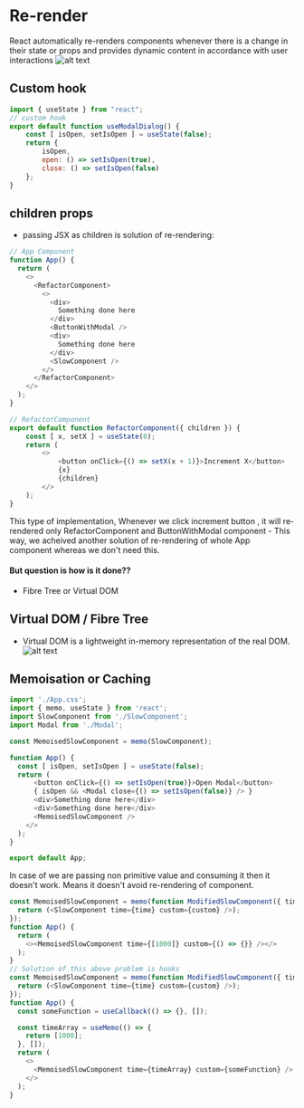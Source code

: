 # Re-render
React automatically re-renders components whenever there is a change in their state or props and provides dynamic content in accordance with user interactions
![alt text](image1.png)

## Custom hook
``` JavaScript
import { useState } from "react";
// custom hook
export default function useModalDialog() {
    const [ isOpen, setIsOpen ] = useState(false);
    return {
        isOpen,
        open: () => setIsOpen(true),
        close: () => setIsOpen(false)
    };
}
```

## children props
* passing JSX as children is solution of re-rendering:
``` JavaScript
// App Component
function App() {
  return (
    <>
      <RefactorComponent>
        <>
          <div>
            Something done here
          </div>
          <ButtonWithModal />
          <div>
            Something done here
          </div>
          <SlowComponent />
        </>
      </RefactorComponent>
    </>
  );
}
```
``` JavaScript 
// RefactorComponent
export default function RefactorComponent({ children }) {
    const [ x, setX ] = useState(0);
    return (
        <>
            <button onClick={() => setX(x + 1)}>Increment X</button>
            {x}
            {children}
        </>
    );
}
```
This type of implementation, Whenever we click increment button , it will re-rendered only RefactorComponent and ButtonWithModal component - This way, we acheived another solution of re-rendering of whole App component whereas we don't need this.

#### But question is how is it done??
* Fibre Tree or Virtual DOM

## Virtual DOM / Fibre Tree
* Virtual DOM is a lightweight in-memory representation of the real DOM.
![alt text](image.png)


## Memoisation or Caching
``` JavaScript
import './App.css';
import { memo, useState } from 'react';
import SlowComponent from './SlowComponent';
import Modal from './Modal';

const MemoisedSlowComponent = memo(SlowComponent); 

function App() {
  const [ isOpen, setIsOpen ] = useState(false);
  return (
      <button onClick={() => setIsOpen(true)}>Open Modal</button>
      { isOpen && <Modal close={() => setIsOpen(false)} /> }
      <div>Something done here</div>
      <div>Something done here</div>
      <MemoisedSlowComponent />
    </>
  );
}

export default App;
```

In case of we are passing non primitive value and consuming it then it doesn't work.
Means it doesn't avoid re-rendering of component.
```JavaScript
const MemoisedSlowComponent = memo(function ModifiedSlowComponent({ time, custom }){
  return (<SlowComponent time={time} custom={custom} />);
}); 
function App() {
  return (
    <><MemoisedSlowComponent time={[1000]} custom={() => {}} /></>
  );
}
// Solution of this above problem is hooks
const MemoisedSlowComponent = memo(function ModifiedSlowComponent({ time, custom }){
  return (<SlowComponent time={time} custom={custom} />);
}); 
function App() {
  const someFunction = useCallback(() => {}, []);

  const timeArray = useMemo(() => {
    return [1000];
  }, []);
  return (
    <>
      <MemoisedSlowComponent time={timeArray} custom={someFunction} />
    </>
  );
}
```